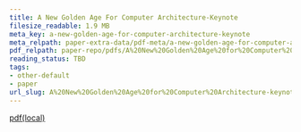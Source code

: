 ```yaml
---
title: A New Golden Age For Computer Architecture-Keynote
filesize_readable: 1.9 MB
meta_key: a-new-golden-age-for-computer-architecture-keynote
meta_relpath: paper-extra-data/pdf-meta/a-new-golden-age-for-computer-architecture-keynote.yaml
pdf_relpath: paper-repo/pdfs/A%20New%20Golden%20Age%20for%20Computer%20Architecture-keynote.pdf
reading_status: TBD
tags:
- other-default
- paper
url_slug: A%20New%20Golden%20Age%20for%20Computer%20Architecture-keynote
---
```


[pdf(local)](../../paper-repo/pdfs/A%20New%20Golden%20Age%20for%20Computer%20Architecture-keynote.pdf)

